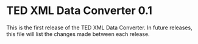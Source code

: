 # TED XML Data Converter 0.1

This is the first release of the TED XML Data Converter. In future releases, this file will list the changes made between each release.
